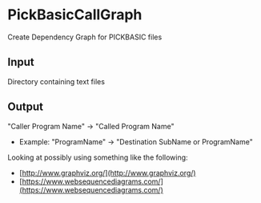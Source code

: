 # PickBasicCallGraph
Create Dependency Graph for PICKBASIC files

## Input
Directory containing text files

## Output

"Caller Program Name" -> "Called Program Name"
* Example: "ProgramName" -> "Destination SubName or ProgramName"


Looking at possibly using something like the following:
* [http://www.graphviz.org/](http://www.graphviz.org/)
* [https://www.websequencediagrams.com/](https://www.websequencediagrams.com/)
